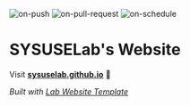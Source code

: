 
  ![on-push](../../actions/workflows/on-push.yaml/badge.svg)
  ![on-pull-request](../../actions/workflows/on-pull-request.yaml/badge.svg)
  ![on-schedule](../../actions/workflows/on-schedule.yaml/badge.svg)

  # SYSUSELab's Website

  Visit **[sysuselab.github.io](https://sysuselab.github.io)** 🚀

  _Built with [Lab Website Template](https://greene-lab.gitbook.io/lab-website-template-docs)_
